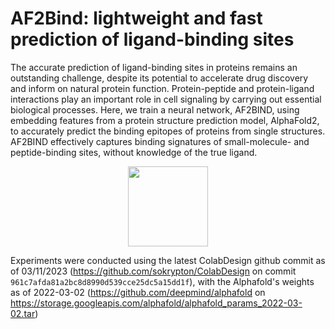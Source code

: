# AF2Bind: lightweight and fast prediction of ligand-binding sites 
The accurate prediction of ligand-binding sites in proteins remains an outstanding challenge, despite its potential to accelerate drug discovery and inform on natural protein function. Protein-peptide and protein-ligand interactions play an important role in cell signaling by carrying out essential biological processes. Here, we train a neural network, AF2BIND, using embedding features from a protein structure prediction model, AlphaFold2, to accurately predict the binding epitopes of proteins from single structures. AF2BIND effectively captures binding signatures of small-molecule- and peptide-binding sites, without knowledge of the true ligand. 
<p align="center"><img src="https://drive.google.com/uc?export=view&id=1DQsqHjklsRVYchIYXn_xekH2oVmMEGy4" height="128" /></p>

Experiments were conducted using the latest ColabDesign github commit as of 03/11/2023 (https://github.com/sokrypton/ColabDesign on commit `961c7afda81a2bc8d8990d539cce25dc5a15dd1f`), with the Alphafold's weights as of 2022-03-02 (https://github.com/deepmind/alphafold on https://storage.googleapis.com/alphafold/alphafold_params_2022-03-02.tar)
